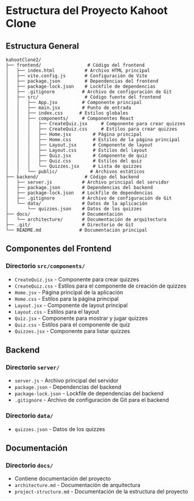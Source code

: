 # Estructura del Proyecto Kahoot Clone

## Estructura General
```
kahootClone2/
├── frontend/                 # Código del frontend
│   ├── index.html           # Archivo HTML principal
│   ├── vite.config.js       # Configuración de Vite
│   ├── package.json         # Dependencias del frontend
│   ├── package-lock.json    # Lockfile de dependencias
│   ├── .gitignore          # Archivo de configuración de Git
│   ├── src/                 # Código fuente del frontend
│   │   ├── App.jsx         # Componente principal
│   │   ├── main.jsx        # Punto de entrada
│   │   ├── index.css      # Estilos globales
│   │   ├── components/     # Componentes React
│   │   │   ├── CreateQuiz.jsx     # Componente para crear quizzes
│   │   │   ├── CreateQuiz.css     # Estilos para crear quizzes
│   │   │   ├── Home.jsx        # Página principal
│   │   │   ├── Home.css        # Estilos de la página principal
│   │   │   ├── Layout.jsx      # Componente de layout
│   │   │   ├── Layout.css      # Estilos del layout
│   │   │   ├── Quiz.jsx        # Componente de quiz
│   │   │   ├── Quiz.css        # Estilos del quiz
│   │   │   └── Quizzes.jsx     # Lista de quizzes
│   │   └── public/            # Archivos estáticos
├── backend/                 # Código del backend
│   ├── server.js           # Archivo principal del servidor
│   ├── package.json        # Dependencias del backend
│   ├── package-lock.json   # Lockfile de dependencias
│   ├── .gitignore          # Archivo de configuración de Git
│   └── data/               # Datos de la aplicación
│       └── quizzes.json    # Datos de los quizzes
├── docs/                   # Documentación
│   └── architecture/       # Documentación de arquitectura
├── .git/                   # Directorio de Git
└── README.md              # Documentación principal
```

## Componentes del Frontend

### Directorio `src/components/`
- `CreateQuiz.jsx` - Componente para crear quizzes
- `CreateQuiz.css` - Estilos para el componente de creación de quizzes
- `Home.jsx` - Página principal de la aplicación
- `Home.css` - Estilos para la página principal
- `Layout.jsx` - Componente de layout principal
- `Layout.css` - Estilos para el layout
- `Quiz.jsx` - Componente para mostrar y jugar quizzes
- `Quiz.css` - Estilos para el componente de quiz
- `Quizzes.jsx` - Componente para listar quizzes

## Backend

### Directorio `server/`
- `server.js` - Archivo principal del servidor
- `package.json` - Dependencias del backend
- `package-lock.json` - Lockfile de dependencias del backend
- `.gitignore` - Archivo de configuración de Git para el backend

### Directorio `data/`
- `quizzes.json` - Datos de los quizzes

## Documentación

### Directorio `docs/`
- Contiene documentación del proyecto
- `architecture.md` - Documentación de arquitectura
- `project-structure.md` - Documentación de la estructura del proyecto
